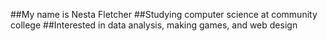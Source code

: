 ##My name is Nesta Fletcher
##Studying computer science at community college
##Interested in data analysis, making games, and web design

<!---
nfletcher27/nfletcher27 is a ✨ special ✨ repository because its `README.md` (this file) appears on your GitHub profile.
You can click the Preview link to take a look at your changes.
--->
